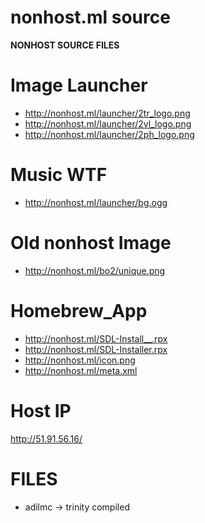 # nonhost.ml source
**NONHOST SOURCE FILES**

# Image Launcher
- http://nonhost.ml/launcher/2tr_logo.png
- http://nonhost.ml/launcher/2vl_logo.png
- http://nonhost.ml/launcher/2ph_logo.png

# Music WTF
- http://nonhost.ml/launcher/bg.ogg

# Old nonhost Image
- http://nonhost.ml/bo2/unique.png

# Homebrew_App
- http://nonhost.ml/SDL-Install__.rpx
- http://nonhost.ml/SDL-Installer.rpx
- http://nonhost.ml/icon.png
- http://nonhost.ml/meta.xml

# Host IP
http://51.91.56.16/

# FILES 
- adilmc -> trinity compiled

